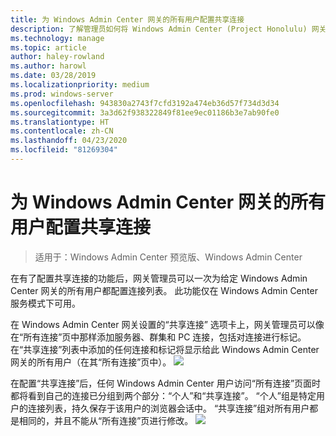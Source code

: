```yaml
---
title: 为 Windows Admin Center 网关的所有用户配置共享连接
description: 了解管理员如何将 Windows Admin Center (Project Honolulu) 网关配置一次即可允许所有用户共享一组连接。
ms.technology: manage
ms.topic: article
author: haley-rowland
ms.author: harowl
ms.date: 03/28/2019
ms.localizationpriority: medium
ms.prod: windows-server
ms.openlocfilehash: 943830a2743f7cfd3192a474eb36d57f734d3d34
ms.sourcegitcommit: 3a3d62f938322849f81ee9ec01186b3e7ab90fe0
ms.translationtype: HT
ms.contentlocale: zh-CN
ms.lasthandoff: 04/23/2020
ms.locfileid: "81269304"
---
```

# <a name="configure-shared-connections-for-all-users-of-the-windows-admin-center-gateway"></a>为 Windows Admin Center 网关的所有用户配置共享连接

> 适用于：Windows Admin Center 预览版、Windows Admin Center

在有了配置共享连接的功能后，网关管理员可以一次为给定 Windows Admin Center 网关的所有用户都配置连接列表。 此功能仅在 Windows Admin Center 服务模式下可用。

在 Windows Admin Center 网关设置的“共享连接”  选项卡上，网关管理员可以像在“所有连接”页中那样添加服务器、群集和 PC 连接，包括对连接进行标记。 在“共享连接”列表中添加的任何连接和标记将显示给此 Windows Admin Center 网关的所有用户（在其“所有连接”页中）。
    ![](../media/shared-cnxns-1.png)

在配置“共享连接”后，任何 Windows Admin Center 用户访问“所有连接”页面时都将看到自己的连接已分组到两个部分：“个人”和“共享连接”。 “个人”组是特定用户的连接列表，持久保存于该用户的浏览器会话中。 “共享连接”组对所有用户都是相同的，并且不能从“所有连接”页进行修改。
![](../media/shared-cnxns-2.png)